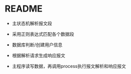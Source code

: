 # README

- 主状态机解析报文段

- 采用正则表达式匹配各个数据段

- 数据库判断/创建用户信息

- 根据解析请求生成响应报文

- 主程序读写数据，再调用process执行报文解析和响应报文

